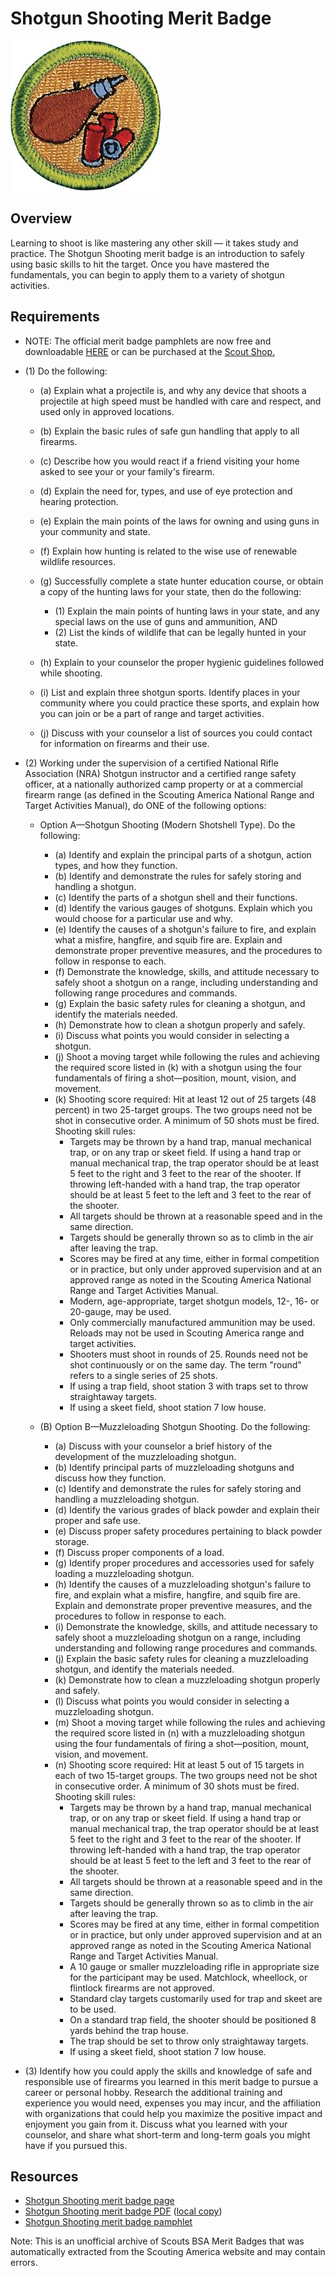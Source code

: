 

# Shotgun Shooting Merit Badge

![Shotgun Shooting Merit Badge](images/shotgun-shooting-merit-badge.jpg)

## Overview



Learning to shoot is like mastering any other skill — it takes study and practice. The Shotgun Shooting merit badge is an introduction to safely using basic skills to hit the target. Once you have mastered the fundamentals, you can begin to apply them to a variety of shotgun activities.

## Requirements

* NOTE:  The official merit badge pamphlets are now free and downloadable  [HERE](https://filestore.scouting.org/filestore/Merit_Badge_ReqandRes/Pamphlets/Shotgun%20Shooting.pdf) or can be purchased at the [Scout Shop.](https://www.scoutshop.org/)
* (1) Do the following:
    * (a) Explain what a projectile is, and why any device that shoots a projectile at high speed must be handled with care and respect, and used only in approved locations.
    * (b) Explain the basic rules of safe gun handling that apply to all firearms.
    * (c) Describe how you would react if a friend visiting your home asked to see your or your family's firearm.
    * (d) Explain the need for, types, and use of eye protection and hearing protection.
    * (e) Explain the main points of the laws for owning and using guns in your community and state.
    * (f) Explain how hunting is related to the wise use of renewable wildlife resources.
    * (g) Successfully complete a state hunter education course, or obtain a copy of the hunting laws for your state, then do the following:
        * (1) Explain the main points of hunting laws in your state, and any special laws on the use of guns and ammunition, AND
        * (2) List the kinds of wildlife that can be legally hunted in your state.


    * (h) Explain to your counselor the proper hygienic guidelines followed while shooting.
    * (i) List and explain three shotgun sports. Identify places in your community where you could practice these sports, and explain how you can join or be a part of range and target activities.
    * (j) Discuss with your counselor a list of sources you could contact for information on firearms and their use.


* (2) Working under the supervision of a certified National Rifle Association (NRA) Shotgun instructor and a certified range safety officer, at a nationally authorized camp property or at a commercial firearm range (as defined in the Scouting America National Range and Target Activities Manual), do ONE of the following options:
    * Option A—Shotgun Shooting (Modern Shotshell Type).  Do the following:
        * (a) Identify and explain the principal parts of a shotgun, action types, and how they function.
        * (b) Identify and demonstrate the rules for safely storing and handling a shotgun.
        * (c) Identify the parts of a shotgun shell and their functions.
        * (d) Identify the various gauges of shotguns. Explain which you would choose for a particular use and why.
        * (e) Identify the causes of a shotgun's failure to fire, and explain what a misfire, hangfire, and squib fire are. Explain and demonstrate proper preventive measures, and the procedures to follow in response to each.
        * (f) Demonstrate the knowledge, skills, and attitude necessary to safely shoot a shotgun on a range, including understanding and following range procedures and commands.
        * (g) Explain the basic safety rules for cleaning a shotgun, and identify the materials needed.
        * (h) Demonstrate how to clean a shotgun properly and safely.
        * (i) Discuss what points you would consider in selecting a shotgun.
        * (j) Shoot a moving target while following the rules and achieving the required score listed in (k) with a shotgun using the four fundamentals of firing a shot—position, mount, vision, and movement.
        * (k) Shooting score required: Hit at least 12 out of 25 targets (48 percent) in two 25-target groups. The two groups need not be shot in consecutive order. A minimum of 50 shots must be fired. Shooting skill rules:
            * Targets may be thrown by a hand trap, manual mechanical trap, or on any trap or skeet field. If using a hand trap or manual mechanical trap, the trap operator should be at least 5 feet to the right and 3 feet to the rear of the shooter. If throwing left-handed with a hand trap, the trap operator should be at least 5 feet to the left and 3 feet to the rear of the shooter.
            * All targets should be thrown at a reasonable speed and in the same direction.
            * Targets should be generally thrown so as to climb in the air after leaving the trap.
            * Scores may be fired at any time, either in formal competition or in practice, but only under approved supervision and at an approved range as noted in the Scouting America National Range and Target Activities Manual.
            * Modern, age-appropriate, target shotgun models, 12-, 16- or 20-gauge, may be used.
            * Only commercially manufactured ammunition may be used. Reloads may not be used in Scouting America range and target activities.
            * Shooters must shoot in rounds of 25. Rounds need not be shot continuously or on the same day. The term "round" refers to a single series of 25 shots.
            * If using a trap field, shoot station 3 with traps set to throw straightaway targets.
            * If using a skeet field, shoot station 7 low house.




    * (B) Option B—Muzzleloading Shotgun Shooting. Do the following:
        * (a) Discuss with your counselor a brief history of the development of the muzzleloading shotgun.
        * (b) Identify principal parts of muzzleloading shotguns and discuss how they function.
        * (c) Identify and demonstrate the rules for safely storing and handling a muzzleloading shotgun.
        * (d) Identify the various grades of black powder and explain their proper and safe use.
        * (e) Discuss proper safety procedures pertaining to black powder storage.
        * (f) Discuss proper components of a load.
        * (g) Identify proper procedures and accessories used for safely loading a muzzleloading shotgun.
        * (h) Identify the causes of a muzzleloading shotgun's failure to fire, and explain what a misfire, hangfire, and squib fire are. Explain and demonstrate proper preventive measures, and the procedures to follow in response to each.
        * (i) Demonstrate the knowledge, skills, and attitude necessary to safely shoot a muzzleloading shotgun on a range, including understanding and following range procedures and commands.
        * (j) Explain the basic safety rules for cleaning a muzzleloading shotgun, and identify the materials needed.
        * (k) Demonstrate how to clean a muzzleloading shotgun properly and safely.
        * (l) Discuss what points you would consider in selecting a muzzleloading shotgun.
        * (m) Shoot a moving target while following the rules and achieving the required score listed in (n) with a muzzleloading shotgun using the four fundamentals of firing a shot—position, mount, vision, and movement.
        * (n) Shooting score required: Hit at least 5 out of 15 targets in each of two 15-target groups. The two groups need not be shot in consecutive order. A minimum of 30 shots must be fired. Shooting skill rules:
            * Targets may be thrown by a hand trap, manual mechanical trap, or on any trap or skeet field. If using a hand trap or manual mechanical trap, the trap operator should be at least 5 feet to the right and 3 feet to the rear of the shooter. If throwing left-handed with a hand trap, the trap operator should be at least 5 feet to the left and 3 feet to the rear of the shooter.
            * All targets should be thrown at a reasonable speed and in the same direction.
            * Targets should be generally thrown so as to climb in the air after leaving the trap.
            * Scores may be fired at any time, either in formal competition or in practice, but only under approved supervision and at an approved range as noted in the Scouting America National Range and Target Activities Manual.
            * A 10 gauge or smaller muzzleloading rifle in appropriate size for the participant may be used. Matchlock, wheellock, or flintlock firearms are not approved.
            * Standard clay targets customarily used for trap and skeet are to be used.
            * On a standard trap field, the shooter should be positioned 8 yards behind the trap house.
            * The trap should be set to throw only straightaway targets.
            * If using a skeet field, shoot station 7 low house.






* (3) Identify how you could apply the skills and knowledge of safe and responsible use of firearms you learned in this merit badge to pursue a career or personal hobby.  Research the additional training and experience you would need, expenses you may incur, and the affiliation with organizations that could help you maximize the positive impact and enjoyment you gain from it.  Discuss what you learned with your counselor, and share what short-term and long-term goals you might have if you pursued this.


## Resources

- [Shotgun Shooting merit badge page](https://www.scouting.org/merit-badges/shotgun-shooting/)
- [Shotgun Shooting merit badge PDF](https://filestore.scouting.org/filestore/Merit_Badge_ReqandRes/Pamphlets/Shotgun%20Shooting.pdf) ([local copy](files/shotgun-shooting-merit-badge.pdf))
- [Shotgun Shooting merit badge pamphlet](https://www.scoutshop.org/shotgun-shooting-merit-badge-pamphlet-650743.html)

Note: This is an unofficial archive of Scouts BSA Merit Badges that was automatically extracted from the Scouting America website and may contain errors.